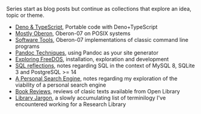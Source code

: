 
<article>

Series start as blog posts but continue as collections
that explore an idea, topic or theme.

- [Deno & TypeScript](/series/deno-and-typescript.html), Portable code with Deno+TypeScript
- [Mostly Oberon](/series/mostly-oberon.html), Oberon-07 on POSIX systems
- [Software Tools](/series/software-tools.html), Oberon-07 implementations of classic command line programs
- [Pandoc Techniques](/series/pandoc-techniques.html), using Pandoc as your site generator 
- [Exploring FreeDOS](/series/freedos.html), installation, exploration and development
- [SQL reflections](/series/sql-reflections.html), notes regarding SQL in the context of MySQL 8, SQLite 3 and PostgreSQL >= 14
- [A Personal Search Engine](/series/pse.html), notes regarding my exploration of the viability of a personal search engine
- [Book Reviews](/series/books.html), reviews of clasic texts available from Open Library
- [Library Jargon](../library-terminology.html), a slowly accumulating list of terminilogy I've encountered working for a Research Library

</article>

